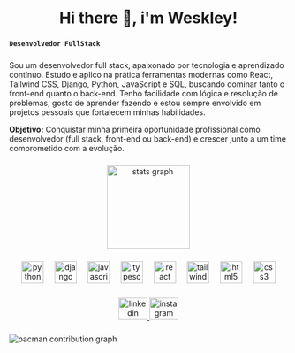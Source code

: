 <h1 align="center">Hi there 👋, i'm Weskley!</h1>

###

**`Desenvolvedor FullStack`**

###

Sou um desenvolvedor full stack, apaixonado por tecnologia e aprendizado contínuo. Estudo e aplico na prática ferramentas modernas como React, Tailwind CSS, Django, Python, JavaScript e SQL, buscando dominar tanto o front-end quanto o back-end.
Tenho facilidade com lógica e resolução de problemas, gosto de aprender fazendo e estou sempre envolvido em projetos pessoais que fortalecem minhas habilidades.

**Objetivo:** Conquistar minha primeira oportunidade profissional como desenvolvedor (full stack, front-end ou back-end) e crescer junto a um time comprometido com a evolução.

###

<div align="center">
  <img src="https://github-readme-stats.vercel.app/api?username=WeskleyReis&hide_title=false&hide_rank=false&show_icons=true&include_all_commits=true&count_private=true&disable_animations=false&theme=dracula&locale=en&hide_border=false&order=1" height="150" alt="stats graph"  />
</div>

###

<div align="center">
  <img src="https://cdn.jsdelivr.net/gh/devicons/devicon/icons/python/python-original.svg" height="40" alt="python logo"  />
  <img width="12" />
  <img src="https://cdn.jsdelivr.net/gh/devicons/devicon/icons/django/django-plain.svg" height="40" alt="django logo"  />
  <img width="12" />
  <img src="https://cdn.jsdelivr.net/gh/devicons/devicon/icons/javascript/javascript-original.svg" height="40" alt="javascript logo"  />
  <img width="12" />
  <img src="https://cdn.jsdelivr.net/gh/devicons/devicon/icons/typescript/typescript-original.svg" height="40" alt="typescript logo"  />
  <img width="12" />
  <img src="https://cdn.jsdelivr.net/gh/devicons/devicon/icons/react/react-original.svg" height="40" alt="react logo"  />
  <img width="12" />
  <img src="https://cdn.jsdelivr.net/gh/devicons/devicon/icons/tailwindcss/tailwindcss-original-wordmark.svg" height="40" alt="tailwindcss logo"  />
  <img width="12" />
  <img src="https://cdn.jsdelivr.net/gh/devicons/devicon/icons/html5/html5-original.svg" height="40" alt="html5 logo"  />
  <img width="12" />
  <img src="https://cdn.jsdelivr.net/gh/devicons/devicon/icons/css3/css3-original.svg" height="40" alt="css3 logo"  />
</div>

###

<div align="center">
  <a href="https://www.linkedin.com/in/weskleyreis/" target="_blank">
    <img src="https://raw.githubusercontent.com/maurodesouza/profile-readme-generator/master/src/assets/icons/social/linkedin/default.svg" width="52" height="40" alt="linkedin logo"  />
  </a>
  <a href="https://www.instagram.com/weskleyreis/" target="_blank">
    <img src="https://raw.githubusercontent.com/maurodesouza/profile-readme-generator/master/src/assets/icons/social/instagram/default.svg" width="52" height="40" alt="instagram logo"  />
  </a>
</div>

###

<picture>
  <source media="(prefers-color-scheme: dark)" srcset="https://raw.githubusercontent.com/WeskleyReis/WeskleyReis/output/pacman-contribution-graph-dark.svg">
  <source media="(prefers-color-scheme: light)" srcset="https://raw.githubusercontent.com/WeskleyReis/WeskleyReis/output/pacman-contribution-graph.svg">
  <img alt="pacman contribution graph" src="https://raw.githubusercontent.com/WeskleyReis/WeskleyReis/output/pacman-contribution-graph.svg">
</picture>

###
